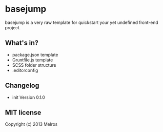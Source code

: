 # basejump

basejump is a very raw template for quickstart your yet undefined front-end project.

## What's in?

- package.json template
- Gruntfile.js template
- SCSS folder structure
- .editorconfig

## Changelog

- init Version 0.1.0

## MIT license

Copyright (c) 2013 Melros
